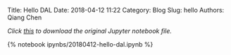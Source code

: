 Title: Hello DAL
Date: 2018-04-12 11:22
Category: Blog
Slug: hello
Authors: Qiang Chen

*Click [this]({filename}/ipynbs/20180412-hello-dal.ipynb) to download the original Jupyter notebook file.*

{% notebook ipynbs/20180412-hello-dal.ipynb %}
